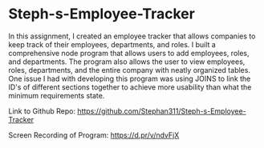 # Steph-s-Employee-Tracker

In this assignment, I created an employee tracker that allows companies to keep track of their employees, departments, and roles. I built a comprehensive node program that allows users to add employees, roles, and departments. The program also allows the user to view employees, roles, departments, and the entire company with neatly organized tables. One issue I had with developing this program was using JOINS to link the ID's of different sections together to achieve more usability than what the minimum requirements state.

Link to Github Repo: https://github.com/Stephan311/Steph-s-Employee-Tracker

Screen Recording of Program: https://d.pr/v/ndvFjX


